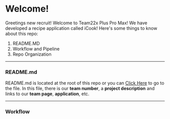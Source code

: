 # Welcome!
Greetings new recruit! Welcome to Team22x Plus Pro Max! We have developed a recipe application called iCook! Here's some things to know about this repo:
1. README.MD
2. Workflow and Pipeline
3. Repo Organization
___
### README.md
README.md is located at the root of this repo or you can [Click Here](/README.md) to go to the file.
In this file, there is our **team number**, a **project description** and links to our **team page**, **application**, etc.
___
### Workflow
